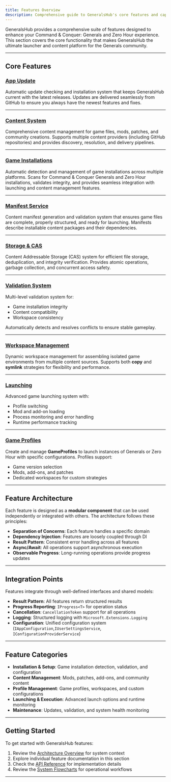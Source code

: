 ```yaml
---
title: Features Overview
description: Comprehensive guide to GeneralsHub's core features and capabilities
---
```


GeneralsHub provides a comprehensive suite of features designed to enhance your
Command & Conquer: Generals and Zero Hour experience.  
This section covers the core functionality that makes GeneralsHub the ultimate
launcher and content platform for the Generals community.

---

## Core Features

### [App Update](./app-update)

Automatic update checking and installation system that keeps GeneralsHub current
with the latest releases. Updates are delivered seamlessly from GitHub to ensure
you always have the newest features and fixes.

---

### [Content System](./content)

Comprehensive content management for game files, mods, patches, and community
creations. Supports multiple content providers (including GitHub repositories)
and provides discovery, resolution, and delivery pipelines.

---

### [Game Installations](./game-installations)

Automatic detection and management of game installations across multiple platforms.
Scans for Command & Conquer Generals and Zero Hour installations, validates integrity,
and provides seamless integration with launching and content management features.

---

### [Manifest Service](./manifest)

Content manifest generation and validation system that ensures game files are
complete, properly structured, and ready for launching. Manifests describe
installable content packages and their dependencies.

---

### [Storage & CAS](./storage)

Content Addressable Storage (CAS) system for efficient file storage,
deduplication, and integrity verification. Provides atomic operations, garbage
collection, and concurrent access safety.

---

### [Validation System](./validation)

Multi-level validation system for:

- Game installation integrity  
- Content compatibility  
- Workspace consistency  

Automatically detects and resolves conflicts to ensure stable gameplay.

---

### [Workspace Management](./workspace)

Dynamic workspace management for assembling isolated game environments from
multiple content sources. Supports both **copy** and **symlink** strategies for
flexibility and performance.

---

### [Launching](./launching)

Advanced game launching system with:

- Profile switching  
- Mod and add-on loading  
- Process monitoring and error handling  
- Runtime performance tracking  

---

### [Game Profiles](./gameprofiles)

Create and manage **GameProfiles** to launch instances of Generals or Zero Hour
with specific configurations. Profiles support:

- Game version selection  
- Mods, add-ons, and patches  
- Dedicated workspaces for custom strategies  

---

## Feature Architecture

Each feature is designed as a **modular component** that can be used
independently or integrated with others. The architecture follows these
principles:

- **Separation of Concerns**: Each feature handles a specific domain  
- **Dependency Injection**: Features are loosely coupled through DI  
- **Result Pattern**: Consistent error handling across all features  
- **Async/Await**: All operations support asynchronous execution  
- **Observable Progress**: Long-running operations provide progress updates  

---

## Integration Points

Features integrate through well-defined interfaces and shared models:

- **Result Pattern**: All features return structured results  
- **Progress Reporting**: `IProgress<T>` for operation status  
- **Cancellation**: `CancellationToken` support for all operations  
- **Logging**: Structured logging with `Microsoft.Extensions.Logging`  
- **Configuration**: Unified configuration system (`IAppConfiguration`,`IUserSettingsService`, `IConfigurationProviderService`)

---

## Feature Categories

- **Installation & Setup**: Game installation detection, validation, and configuration  
- **Content Management**: Mods, patches, add-ons, and community content  
- **Profile Management**: Game profiles, workspaces, and custom configurations  
- **Launching & Execution**: Advanced launch options and runtime monitoring  
- **Maintenance**: Updates, validation, and system health monitoring  

---

## Getting Started

To get started with GeneralsHub features:

1. Review the [Architecture Overview](../architecture.md) for system context  
2. Explore individual feature documentation in this section  
3. Check the [API Reference](../dev/index.md) for implementation details  
4. Review the [System Flowcharts](../FlowCharts/) for operational workflows  

---

